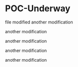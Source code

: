 # POC-Underway

file modified
another modification

another modification

another modification

another modification

another modification
